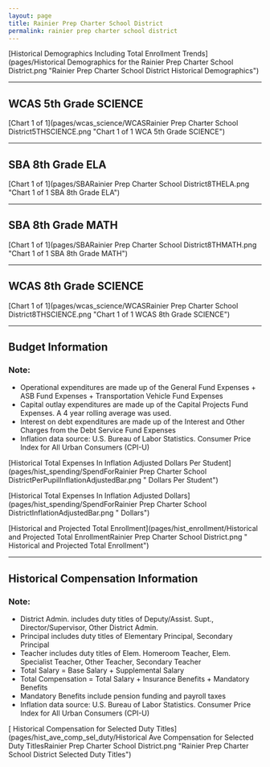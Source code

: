 ```yaml
---
layout: page
title: Rainier Prep Charter School District
permalink: rainier prep charter school district
---
```



[Historical Demographics Including Total Enrollment Trends](pages/Historical Demographics for the Rainier Prep Charter School District.png "Rainier Prep Charter School District Historical Demographics")

___

## WCAS 5th Grade SCIENCE

[Chart 1 of 1](pages/wcas_science/WCASRainier Prep Charter School District5THSCIENCE.png "Chart 1 of 1 WCA 5th Grade SCIENCE")


___

## SBA 8th Grade ELA

[Chart 1 of 1](pages/SBARainier Prep Charter School District8THELA.png "Chart 1 of 1 SBA 8th Grade ELA")


___

## SBA 8th Grade MATH

[Chart 1 of 1](pages/SBARainier Prep Charter School District8THMATH.png "Chart 1 of 1 SBA 8th Grade MATH")


___

## WCAS 8th Grade SCIENCE

[Chart 1 of 1](pages/wcas_science/WCASRainier Prep Charter School District8THSCIENCE.png "Chart 1 of 1 WCAS 8th Grade SCIENCE")


___

## Budget Information
### Note:
- Operational expenditures are made up of the General Fund Expenses + ASB Fund Expenses + Transportation Vehicle Fund Expenses
- Capital outlay expenditures are made up of the Capital Projects Fund Expenses. A 4 year rolling average was used.
- Interest on debt expenditures are made up of the Interest and Other Charges from the Debt Service Fund Expenses
- Inflation data source: U.S. Bureau of Labor Statistics. Consumer Price Index for All Urban Consumers (CPI-U)

[Historical Total Expenses In Inflation Adjusted Dollars Per Student](pages/hist_spending/SpendForRainier Prep Charter School DistrictPerPupilInflationAdjustedBar.png " Dollars Per Student")

[Historical Total Expenses In Inflation Adjusted Dollars](pages/hist_spending/SpendForRainier Prep Charter School DistrictInflationAdjustedBar.png " Dollars")

[Historical and Projected Total Enrollment](pages/hist_enrollment/Historical and Projected Total EnrollmentRainier Prep Charter School District.png " Historical and Projected Total Enrollment")


___

## Historical Compensation Information
### Note:
- District Admin. includes duty titles of Deputy/Assist. Supt., Director/Supervisor, Other District Admin.
- Principal includes duty titles of Elementary Principal, Secondary Principal
- Teacher includes duty titles of Elem. Homeroom Teacher, Elem. Specialist Teacher, Other Teacher, Secondary Teacher
- Total Salary = Base Salary + Supplemental Salary
- Total Compensation = Total Salary + Insurance Benefits + Mandatory Benefits
- Mandatory Benefits include pension funding and payroll taxes
- Inflation data source: U.S. Bureau of Labor Statistics. Consumer Price Index for All Urban Consumers (CPI-U)

[ Historical Compensation for Selected Duty Titles](pages/hist_ave_comp_sel_duty/Historical Ave Compensation for Selected Duty TitlesRainier Prep Charter School District.png "Rainier Prep Charter School District Selected Duty Titles")

